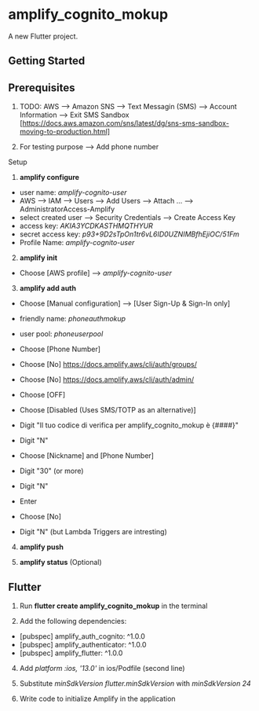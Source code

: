 # amplify_cognito_mokup

A new Flutter project.

## Getting Started

## Prerequisites
1. TODO: AWS --> Amazon SNS --> Text Messagin (SMS) --> Account Information --> Exit SMS Sandbox
[https://docs.aws.amazon.com/sns/latest/dg/sns-sms-sandbox-moving-to-production.html]

2. For testing purpose --> Add phone number

Setup
1. __amplify configure__
  - user name: _amplify-cognito-user_
  - AWS --> IAM --> Users --> Add Users --> Attach ... --> AdministratorAccess-Amplify
  - select created user --> Security Credentials --> Create Access Key
  - access key: _AKIA3YCDKASTHMQTHYUR_
  - secret access key: _p93+9D2sTpOn1tr6vL6ID0UZNIMBfhEjiOC/51Fm_
  - Profile Name: _amplify-cognito-user_

2. __amplify init__
  - Choose [AWS profile] --> _amplify-cognito-user_

3. __amplify add auth__
  - Choose [Manual configuration] --> [User Sign-Up & Sign-In only]
  - friendly name: _phoneauthmokup_
  - user pool: _phoneuserpool_
  - Choose [Phone Number]
  - Choose [No]   https://docs.amplify.aws/cli/auth/groups/
  - Choose [No]   https://docs.amplify.aws/cli/auth/admin/

  - Choose [OFF]
  - Choose [Disabled (Uses SMS/TOTP as an alternative)]
  - Digit "Il tuo codice di verifica per amplify_cognito_mokup è {####}"
  - Digit "N"
  - Choose [Nickname] and [Phone Number]
  - Digit "30" (or more)
  - Digit "N"
  - Enter
  - Choose [No]
  - Digit "N" (but Lambda Triggers are intresting)

4. __amplify push__

5. __amplify status__ (Optional)


## Flutter
1. Run __flutter create amplify_cognito_mokup__ in the terminal

2. Add the following dependencies:
*  [pubspec] amplify_auth_cognito: ^1.0.0
*  [pubspec] amplify_authenticator: ^1.0.0
*  [pubspec] amplify_flutter: ^1.0.0

4. Add _platform :ios, '13.0'_ in ios/Podfile (second line)

5. Substitute _minSdkVersion flutter.minSdkVersion_ with _minSdkVersion 24_

6. Write code to initialize Amplify in the application